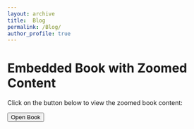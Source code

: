 ```yaml
---
layout: archive
title:  Blog
permalink: /Blog/
author_profile: true
---
```


# Embedded Book with Zoomed Content

Click on the button below to view the zoomed book content:

<button onclick="BOOKPOP_1()">Open Book</button>

<div id="popup" style="display:none; position:fixed; top:50%; left:50%; transform:translate(-50%, -50%); background:white; padding:20px; box-shadow: 0 4px 8px rgba(0,0,0,0.2); width:80%; max-width:900px;">
  <span onclick="document.getElementById('popup').style.display='none';" style="float:right; font-size:20px; cursor:pointer;">&times;</span>
  <h3>Embedded Content</h3>
  <iframe src="https://books.google.com/books?id=WV9CEAAAQBAJ&lpg=PA101&lr&pg=PA101&output=embed" style="width:100%; height:400px; border:none;"></iframe>
</div>




<!--
<style>
body {
  background-color: #ededed;
  color: black;
}

.dark-mode {
  background-color: black;
  color: white;
}

iframe {
      width: 100%;
      height: 400px;
      border: none;
    }
summary {
      font-weight: bold;
      font-size: 22px;
      cursor: pointer;
      color: #007BFF;
    }

  summary:hover {
      color: #0056b3;
  }

  details[open] summary {
      color: #FF5733;
    padding-bottom:-10;
    }
p{
  margin:0;
  padding:0;
}  
</style>

<button onclick="myFunction()">Toggle dark mode</button>

<details>
  <summary>Click to expand!</summary>
  under construction
</details>



<script>
function myFunction() {
   var element = document.body;
   element.classList.toggle("dark-mode");
}
</script>

-->

